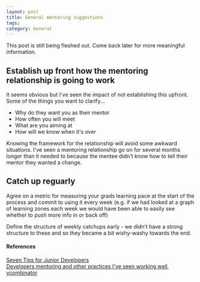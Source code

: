 ```yaml
---
layout: post
title: General mentoring suggestions
tags: 
category: General
---
```


This post is still being fleshed out. Come back later for more meaningful information.

## Establish up front how the mentoring relationship is going to work

It seems obvious but I've seen the impact of not establishing this upfront. Some of the things you want to clarify...

* Why do they want you as their mentor
* How often you will meet 
* What are you aiming at
* How will we know when it's over

Knowing the framework for the relationship will avoid some awkward situations. I've seen a mentoring relationship go on for several months longer than it needed to because the mentee didn't know how to tell their mentor they wanted a change.

## Catch up reguarly

Agree on a metric for measuring your grads learning pace at the start of the process and commit to using it every week (e.g. if we had looked at a graph of learning zones each week we would have been able to easily see whether to push more info in or back off)

Define the structure of weekly catchups early - we didn’t have a strong structure to these and so they became a bit wishy-washy towards the end.

#### References

[Seven Tips for Junior Developers](http://www.pearlleff.com/seven-tips-for-a-junior-developer)  
[Developers mentoring and other practices I've seen working well, ycombinator](https://news.ycombinator.com/item?id=21510894)  
